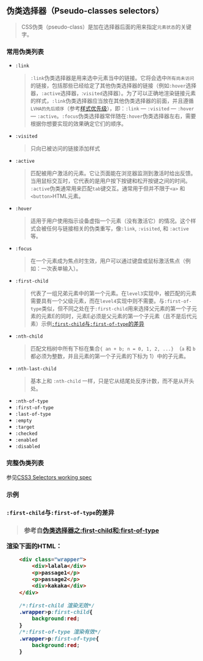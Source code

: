 ## 伪类选择器（Pseudo-classes selectors）
> CSS伪类（pseudo-class）是加在选择器后面的用来指定`元素状态`的关键字。

### 常用伪类列表
- `:link`
    > `:link`伪类选择器是用来选中元素当中的链接。它将会选中`所有尚未访问`的链接，包括那些已经给定了其他伪类选择器的链接（例如`:hover`选择器，`:active`选择器，:`visited`选择器）。为了可以正确地渲染链接元素的样式，`:link`伪类选择器应当放在其他伪类选择器的前面，并且遵循`LVHA的先后顺序`（参考[样式优先级](/CSS/1样式优先级.md)），即：`:link` — `:visited` — `:hover` — `:active`。`:focus`伪类选择器常伴随在`:hover`伪类选择器左右，需要根据你想要实现的效果确定它们的顺序。
- `:visited`
    > 只向已被访问的链接添加样式
- `:active`
    > 匹配被用户激活的元素。它让页面能在浏览器监测到激活时给出反馈。当用鼠标交互时，它代表的是用户按下按键和松开按键之间的时间。 `:active`伪类通常用来匹配`tab`键交互。通常用于但并不限于`<a>` 和 `<button>`HTML元素。
- `:hover`
    > 适用于用户使用指示设备虚指一个元素（没有激活它）的情况。这个样式会被任何与链接相关的伪类重写，像`:link`, `:visited`, 和 `:active`等。
- `:focus`
    > 在一个元素成为焦点时生效，用户可以通过键盘或鼠标激活焦点（例如：一次表单输入）。
- `:first-child`
    > 代表了一组兄弟元素中的第一个元素。在`level3`实现中，被匹配的元素需要具有一个父级元素，而在`level4`实现中则不需要。与`:first-of-type`类似，但不同之处在于`:first-child`用来选择父元素的第一个子元素的元素E的同时，元素E必须是父元素的第一个子元素（且不是后代元素）示例[`:first-child`与`:first-of-type`的差异](#example1)
- `:nth-child`
    > 匹配文档树中所有下标在集合`{ an + b; n = 0, 1, 2, ...} `（`a` 和 `b` 都必须为整数，并且元素的第一个子元素的下标为 1）中的子元素。
- `:nth-last-child`
    > 基本上和 `:nth-child` 一样，只是它从结尾处反序计数，而不是从开头处。
- `:nth-of-type`
- `:first-of-type`
- `:last-of-type`
- `:empty`
- `:target`
- `:checked`
- `:enabled`
- `:disabled`


### 完整伪类列表
参见[CSS3 Selectors working spec](http://www.w3.org/TR/selectors/#selectors)

### 示例

<h3 id='example1'><code>:first-child</code>与<code>:first-of-type</code>的差异<h3>

> 参考自[伪类选择器之:first-child和:first-of-type](http://blog.leanote.com/post/wechat-aaf3/a0812eceab0d)

渲染下面的HTML：
``` html
    <div class="wrapper">
        <div>lalala</div>
        <p>passage1</p>
        <p>passage2</p>
        <div>kakaka</div>
    </div>
```
``` css
    /*:first-child 渲染无效*/
    .wrapper>p:first-child{
        background:red;
    }
    /*:first-of-type 渲染有效*/
    .wrapper>p:first-of-type{
        background:red;
    }
```